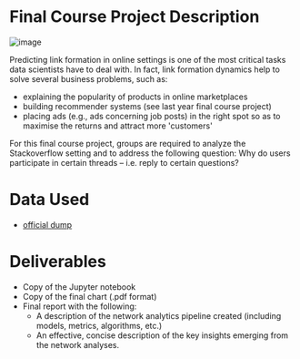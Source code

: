 Final Course Project Description
================================
![image](https://venturebeat.com/wp-content/uploads/2018/05/stack-overflow-logo.png?w=1200&strip=all)


Predicting link formation in online settings is one of the most critical tasks data scientists have to deal with. In fact, link formation dynamics help to solve several business problems, such as:

+ explaining the popularity of products in online marketplaces
+ building recommender systems (see last year final course project)
+ placing ads (e.g., ads concerning job posts) in the right spot so as to maximise the returns and attract more 'customers'

For this final course project, groups are required to analyze the Stackoverflow setting and to address the following question: Why do users participate in certain threads – i.e. reply to certain questions?


Data Used
======
+ [official dump](https://data.stackexchange.com/stackoverflow/queries)



Deliverables
======
+ Copy of the Jupyter notebook
+ Copy of the final chart (.pdf format)
+ Final report with the following:
   - A description of the network analytics pipeline created (including models, metrics, algorithms, etc.)
   - An effective, concise description of the key insights emerging from the network analyses.
